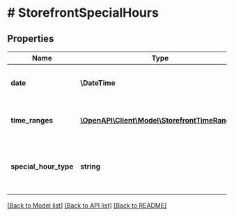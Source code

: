 # # StorefrontSpecialHours

## Properties

Name | Type | Description | Notes
------------ | ------------- | ------------- | -------------
**date** | **\DateTime** | Date the special hour configuration applies. |
**time_ranges** | [**\OpenAPI\Client\Model\StorefrontTimeRange[]**](StorefrontTimeRange.md) | Hours range applied to configured date. |
**special_hour_type** | **string** | Store state that should be applied during the configured special hour. |

[[Back to Model list]](../../README.md#models) [[Back to API list]](../../README.md#endpoints) [[Back to README]](../../README.md)

